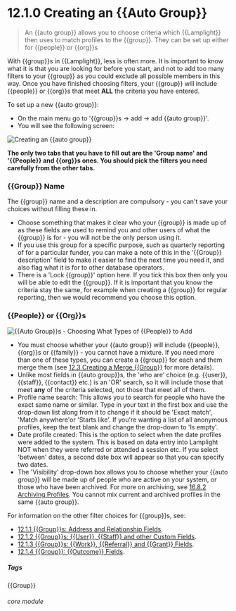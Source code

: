 # 12.1.0  <i class="fa fa-users"></i> Creating an {{Auto Group}}

> An {{auto group}} allows you to choose criteria which {{Lamplight}} then uses to match profiles to the {{group}}. They can be set up either for {{people}} or {{org}}s




With {{group}}s in {{Lamplight}}, less is often more. It is important to know what it is that you are looking for before you start, and not to add too many filters to your {{group}} as you could exclude all possible members in this way. Once you have finished choosing filters, your {{group}} will include {{people}} or {{org}}s that meet **ALL** the criteria you have entered. 

To set up a new {{auto group}}:

- On the main menu go to '{{group}}s -> add -> add {{auto group}}'. 
- You will see the following screen:

![Creating an {{auto group}}](103a.png)

**The only two tabs that you have to fill out are the 'Group name' and '{{People}} and {{org}}s ones. You should pick the filters you need carefully from the other tabs.**

### {{Group}} Name

The {{group}} name and a description are compulsory - you can't save your choices without filling these in.  
 - Choose something that makes it clear who your {{group}} is made up of as these fields are used to remind you and other users of what the {{group}} is for - you will not be the only person using it. 
- If you use this group for a specific purpose, such as quarterly reporting of for a particular funder, you can make a note of this in the '{{Group}} description' field to make it easier to find the next time you need it, and also flag what it is for to other database operators. 
- There is a 'Lock {{group}}' option here.  If you tick this box then only you will be able to edit the {{group}}. If it is important that you know the criteria stay the same, for example when creating a {{group}} for regular reporting, then we would recommend you choose this option. 


### {{People}} or {{Org}}s
 
![{{Auto Group}}s - Choosing What Types of {{People}} to Add](12.1.0c.png)

- You must choose whether your {{auto group}} will include {{people}}, {{org}}s or {{family}} - you cannot have a mixture. If you need more than one of these types, you can create a {{group}} for each and them merge them (see [12.3 Creating a Merge {{Group}}](/help/index/p/12.3) for more details). 
- Unlike most fields in {{auto group}}s, the 'who are' choice (e.g. {{user}}, {{staff}}, {{contact}} etc.) is an 'OR' search, so it will include those that meet **any** of the criteria selected, not those that meet all of them. 
- Profile name search: This allows you to search for people who have the exact same name or similar. Type in your text in the first box and use the drop-down list along from it to change if it should be 'Exact match', 'Match anywhere'or 'Starts like'. If you're wanting a list of all anonymous profiles, keep the text blank and change the drop-down to 'Is empty'.
- Date profile created: This is the option to select when the date profiles were added to the system. This is based on data entry into Lamplight NOT when they were referred or attended a session etc.  If you select 'between' dates, a second date box will appear so that you can specify two dates. 
- The 'Visibility' drop-down box allows you to choose whether your {{auto group}} will be made up of people who are active on your system, or those who have been archived. For more on archiving, see [16.8.2 Archiving Profiles](/help/index/p/16.8.2). You cannot mix current and archived profiles in the same {{auto group}}.

For information on the other filter choices for {{group}}s, see:

- [12.1.1 {{Group}}s: Address and Relationship Fields](/help/index/p/12.1.1).
- [12.1.2 {{Group}}s: {{User}}, {{Staff}} and other Custom Fields](/help/index/p/12.1.2).
- [12.1.3 {{Group}}s: {{Work}}, {{Referral}} and {{Grant}} Fields](/help/index/p/12.1.3).
- [12.1.4 {{Group}}: {{Outcome}} Fields](help/index/p/12.1.4).


##### Tags
{{Group}}

###### core module

